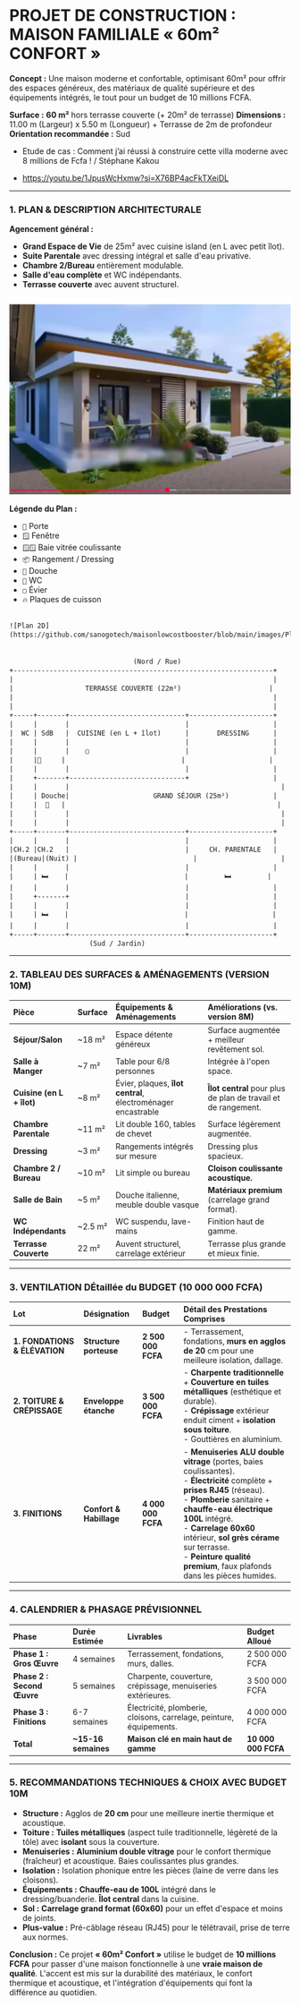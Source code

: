 # **PROJET DE CONSTRUCTION : MAISON FAMILIALE « 60m² CONFORT »**

**Concept :** Une maison moderne et confortable, optimisant 60m² pour offrir des espaces généreux, des matériaux de qualité supérieure et des équipements intégrés, le tout pour un budget de 10 millions FCFA.

**Surface :** **60 m²** hors terrasse couverte (+ 20m² de terrasse)
**Dimensions :** 11.00 m (Largeur) x 5.50 m (Longueur) + Terrasse de 2m de profondeur
**Orientation recommandée :** Sud

- Etude de cas : Comment j’ai réussi à construire cette villa moderne avec 8 millions de Fcfa ! / Stéphane Kakou

- https://youtu.be/1JpusWcHxmw?si=X76BP4acFkTXeiDL

---

### **1. PLAN & DESCRIPTION ARCHITECTURALE**

**Agencement général :**
*   **Grand Espace de Vie** de 25m² avec cuisine island (en L avec petit îlot).
*   **Suite Parentale** avec dressing intégral et salle d'eau privative.
*   **Chambre 2/Bureau** entièrement modulable.
*   **Salle d'eau complète** et WC indépendants.
*   **Terrasse couverte** avec auvent structurel.

![Plan  Face Maison](https://github.com/sanogotech/maisonlowcostbooster/blob/main/images/PlanFaceMaison.png)

**Légende du Plan :**
*   `🚪` Porte
*   `🪟` Fenêtre
*   `🪟🪟` Baie vitrée coulissante
*   `📦` Rangement / Dressing
*   `🚿` Douche
*   `🚽` WC
*   `▢` Évier
*   `🔥` Plaques de cuisson

```

![Plan 2D](https://github.com/sanogotech/maisonlowcostbooster/blob/main/images/PlanMaison50m2_8Millions.png))


                               (Nord / Rue)
+-----------------------------------------------------------------+
|                                                                 |
|                  TERRASSE COUVERTE (22m²)                      |
|                                                                 |
|                                                                 |
+-----+-------+-----------------------------+---------------------+
|     |       |                             |                     |
|  WC | SdB   |  CUISINE (en L + îlot)      |       DRESSING      |
|     |       |                             |                     |
|     |       |    ▢                        |                     |
|     |🚽     |                             |                     |
|     |       |                             |                     |
|     +-------+-----------------------------+                     |
|     |       |                                                     |
|     | Douche|                     GRAND SÉJOUR (25m²)           |
|     |  🚿   |                                                     |
|     |       |                                                     |
|     |       |                                                     |
+-----+-------+-----------------------------+---------------------+
|     |       |                             |                     |
|CH.2 |CH.2   |                             |     CH. PARENTALE   |
|(Bureau|(Nuit) |                             |                     |
|     |       |                             |                     |
|     | 🛏️    |                             |         🛏️         |
|     |       |                             |                     |
|     +-------+                             |                     |
|     |       |                             |                     |
|     | 🛏️    |                             |                     |
|     |       |                             |                     |
+-----+-------+-----------------------------+---------------------+
                    (Sud / Jardin)
```

---

### **2. TABLEAU DES SURFACES & AMÉNAGEMENTS (VERSION 10M)**

| Pièce | Surface | Équipements & Aménagements | Améliorations (vs. version 8M) |
| :--- | :--- | :--- | :--- |
| **Séjour/Salon** | ~18 m² | Espace détente généreux | Surface augmentée + meilleur revêtement sol. |
| **Salle à Manger** | ~7 m² | Table pour 6/8 personnes | Intégrée à l'open space. |
| **Cuisine (en L + îlot)** | ~8 m² | Évier, plaques, **îlot central**, électroménager encastrable | **Îlot central** pour plus de plan de travail et de rangement. |
| **Chambre Parentale** | ~11 m² | Lit double 160, tables de chevet | Surface légèrement augmentée. |
| **Dressing** | ~3 m² | Rangements intégrés sur mesure | Dressing plus spacieux. |
| **Chambre 2 / Bureau**| ~10 m² | Lit simple ou bureau | **Cloison coulissante acoustique.** |
| **Salle de Bain** | ~5 m² | Douche italienne, meuble double vasque | **Matériaux premium** (carrelage grand format). |
| **WC Indépendants** | ~2.5 m² | WC suspendu, lave-mains | Finition haut de gamme. |
| **Terrasse Couverte**| 22 m² | Auvent structurel, carrelage extérieur | Terrasse plus grande et mieux finie. |

---

### **3. VENTILATION DÉtaillée du BUDGET (10 000 000 FCFA)**

| Lot | Désignation | Budget | Détail des Prestations Comprises |
| :--- | :--- | :--- | :--- |
| **1. FONDATIONS & ÉLÉVATION** | **Structure porteuse** | **2 500 000 FCFA** | - Terrassement, fondations, **murs en agglos de 20** cm pour une meilleure isolation, dallage. |
| **2. TOITURE & CRÉPISSAGE** | **Enveloppe étanche** | **3 500 000 FCFA** | - **Charpente traditionnelle** + **Couverture en tuiles métalliques** (esthétique et durable).<br>- **Crépissage** extérieur enduit ciment + **isolation sous toiture**.<br>- Gouttières en aluminium. |
| **3. FINITIONS** | **Confort & Habillage** | **4 000 000 FCFA** | - **Menuiseries ALU double vitrage** (portes, baies coulissantes).<br>- **Électricité** complète + **prises RJ45** (réseau).<br>- **Plomberie** sanitaire + **chauffe-eau électrique 100L** intégré.<br>- **Carrelage 60x60** intérieur, **sol grès cérame** sur terrasse.<br>- **Peinture qualité premium**, faux plafonds dans les pièces humides. |

---

### **4. CALENDRIER & PHASAGE PRÉVISIONNEL**

| Phase | Durée Estimée | Livrables | Budget Alloué |
| :--- | :--- | :--- | :--- |
| **Phase 1 : Gros Œuvre** | 4 semaines | Terrassement, fondations, murs, dalles. | 2 500 000 FCFA |
| **Phase 2 : Second Œuvre** | 5 semaines | Charpente, couverture, crépissage, menuiseries extérieures. | 3 500 000 FCFA |
| **Phase 3 : Finitions** | 6-7 semaines | Électricité, plomberie, cloisons, carrelage, peinture, équipements. | 4 000 000 FCFA |
| **Total** | **~15-16 semaines** | **Maison clé en main haut de gamme** | **10 000 000 FCFA** |

---

### **5. RECOMMANDATIONS TECHNIQUES & CHOIX AVEC BUDGET 10M**

*   **Structure :** Agglos de **20 cm** pour une meilleure inertie thermique et acoustique.
*   **Toiture :** **Tuiles métalliques** (aspect tuile traditionnelle, légèreté de la tôle) avec **isolant** sous la couverture.
*   **Menuiseries :** **Aluminium double vitrage** pour le confort thermique (fraîcheur) et acoustique. Baies coulissantes plus grandes.
*   **Isolation :** Isolation phonique entre les pièces (laine de verre dans les cloisons).
*   **Équipements :** **Chauffe-eau de 100L** intégré dans le dressing/buanderie. **Îlot central** dans la cuisine.
*   **Sol :** **Carrelage grand format (60x60)** pour un effet d'espace et moins de joints.
*   **Plus-value :** Pré-câblage réseau (RJ45) pour le télétravail, prise de terre aux normes.

**Conclusion :** Ce projet **« 60m² Confort »** utilise le budget de **10 millions FCFA** pour passer d'une maison fonctionnelle à une **vraie maison de qualité**. L'accent est mis sur la durabilité des matériaux, le confort thermique et acoustique, et l'intégration d'équipements qui font la différence au quotidien.
